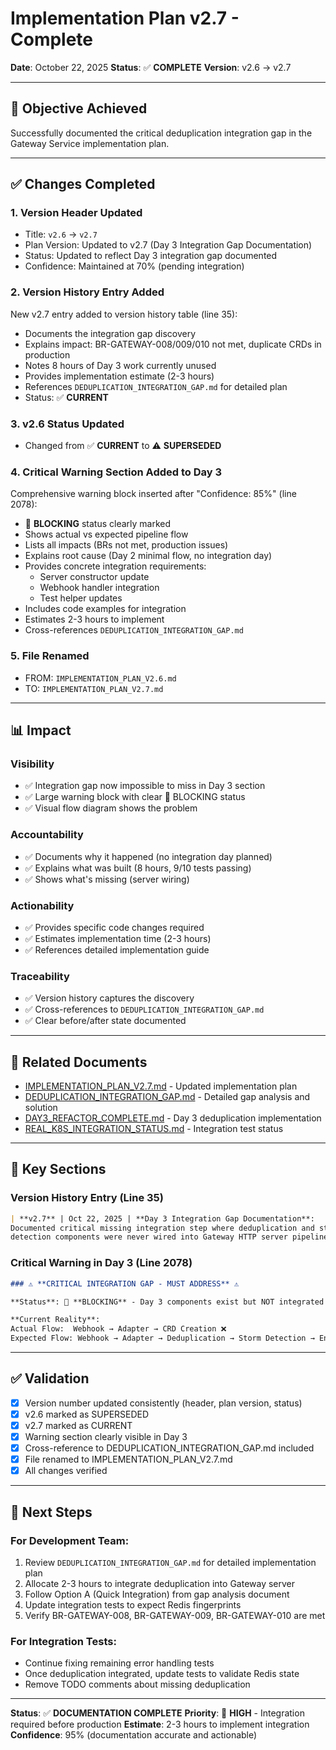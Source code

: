 # Implementation Plan v2.7 - Complete

**Date**: October 22, 2025
**Status**: ✅ **COMPLETE**
**Version**: v2.6 → v2.7

---

## 🎯 **Objective Achieved**

Successfully documented the critical deduplication integration gap in the Gateway Service implementation plan.

---

## ✅ **Changes Completed**

### 1. Version Header Updated
- Title: `v2.6` → `v2.7`
- Plan Version: Updated to v2.7 (Day 3 Integration Gap Documentation)
- Status: Updated to reflect Day 3 integration gap documented
- Confidence: Maintained at 70% (pending integration)

### 2. Version History Entry Added
New v2.7 entry added to version history table (line 35):
- Documents the integration gap discovery
- Explains impact: BR-GATEWAY-008/009/010 not met, duplicate CRDs in production
- Notes 8 hours of Day 3 work currently unused
- Provides implementation estimate (2-3 hours)
- References `DEDUPLICATION_INTEGRATION_GAP.md` for detailed plan
- Status: ✅ **CURRENT**

### 3. v2.6 Status Updated
- Changed from ✅ **CURRENT** to ⚠️ **SUPERSEDED**

### 4. Critical Warning Section Added to Day 3
Comprehensive warning block inserted after "Confidence: 85%" (line 2078):
- 🔴 **BLOCKING** status clearly marked
- Shows actual vs expected pipeline flow
- Lists all impacts (BRs not met, production issues)
- Explains root cause (Day 2 minimal flow, no integration day)
- Provides concrete integration requirements:
  - Server constructor update
  - Webhook handler integration
  - Test helper updates
- Includes code examples for integration
- Estimates 2-3 hours to implement
- Cross-references `DEDUPLICATION_INTEGRATION_GAP.md`

### 5. File Renamed
- FROM: `IMPLEMENTATION_PLAN_V2.6.md`
- TO: `IMPLEMENTATION_PLAN_V2.7.md`

---

## 📊 **Impact**

### **Visibility**
- ✅ Integration gap now impossible to miss in Day 3 section
- ✅ Large warning block with clear 🔴 BLOCKING status
- ✅ Visual flow diagram shows the problem

### **Accountability**
- ✅ Documents why it happened (no integration day planned)
- ✅ Explains what was built (8 hours, 9/10 tests passing)
- ✅ Shows what's missing (server wiring)

### **Actionability**
- ✅ Provides specific code changes required
- ✅ Estimates implementation time (2-3 hours)
- ✅ References detailed implementation guide

### **Traceability**
- ✅ Version history captures the discovery
- ✅ Cross-references to `DEDUPLICATION_INTEGRATION_GAP.md`
- ✅ Clear before/after state documented

---

## 🔗 **Related Documents**

- [IMPLEMENTATION_PLAN_V2.7.md](./IMPLEMENTATION_PLAN_V2.7.md) - Updated implementation plan
- [DEDUPLICATION_INTEGRATION_GAP.md](./DEDUPLICATION_INTEGRATION_GAP.md) - Detailed gap analysis and solution
- [DAY3_REFACTOR_COMPLETE.md](./DAY3_REFACTOR_COMPLETE.md) - Day 3 deduplication implementation
- [REAL_K8S_INTEGRATION_STATUS.md](./REAL_K8S_INTEGRATION_STATUS.md) - Integration test status

---

## 📝 **Key Sections**

### Version History Entry (Line 35)
```markdown
| **v2.7** | Oct 22, 2025 | **Day 3 Integration Gap Documentation**:
Documented critical missing integration step where deduplication and storm
detection components were never wired into Gateway HTTP server pipeline...
```

### Critical Warning in Day 3 (Line 2078)
```markdown
### ⚠️ **CRITICAL INTEGRATION GAP - MUST ADDRESS** ⚠️

**Status**: 🔴 **BLOCKING** - Day 3 components exist but NOT integrated into server

**Current Reality**:
Actual Flow:  Webhook → Adapter → CRD Creation ❌
Expected Flow: Webhook → Adapter → Deduplication → Storm Detection → Environment → Priority → CRD Creation ✅
```

---

## ✅ **Validation**

- [x] Version number updated consistently (header, plan version, status)
- [x] v2.6 marked as SUPERSEDED
- [x] v2.7 marked as CURRENT
- [x] Warning section clearly visible in Day 3
- [x] Cross-reference to DEDUPLICATION_INTEGRATION_GAP.md included
- [x] File renamed to IMPLEMENTATION_PLAN_V2.7.md
- [x] All changes verified

---

## 🎯 **Next Steps**

### **For Development Team**:
1. Review `DEDUPLICATION_INTEGRATION_GAP.md` for detailed implementation plan
2. Allocate 2-3 hours to integrate deduplication into Gateway server
3. Follow Option A (Quick Integration) from gap analysis document
4. Update integration tests to expect Redis fingerprints
5. Verify BR-GATEWAY-008, BR-GATEWAY-009, BR-GATEWAY-010 are met

### **For Integration Tests**:
- Continue fixing remaining error handling tests
- Once deduplication integrated, update tests to validate Redis state
- Remove TODO comments about missing deduplication

---

**Status**: ✅ **DOCUMENTATION COMPLETE**
**Priority**: 🔴 **HIGH** - Integration required before production
**Estimate**: 2-3 hours to implement integration
**Confidence**: 95% (documentation accurate and actionable)



